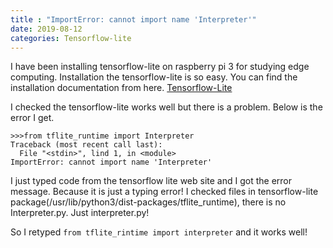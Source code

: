 ```yaml
---
title : "ImportError: cannot import name 'Interpreter'"
date: 2019-08-12
categories: Tensorflow-lite
---
```


I have been installing tensorflow-lite on raspberry pi 3 for studying edge computing. Installation the tensorflow-lite is so easy.
You can find the installation documentation from here. [Tensorflow-Lite](https://www.tensorflow.org.lite/)

I checked the tensorflow-lite works well but there is a problem. Below is the error I get. 


```
>>>from tflite_runtime import Interpreter
Traceback (most recent call last):
  File "<stdin>", lind 1, in <module>
ImportError: cannot import name 'Interpreter'
```

I just typed code from the tensorflow lite web site and I got the error message.
Because it is just a typing error!
I checked files in tensorflow-lite package(/usr/lib/python3/dist-packages/tflite_runtime), there is no Interpreter.py. Just interpreter.py! 

So I retyped ```from tflite_rintime import interpreter``` and it works well!
